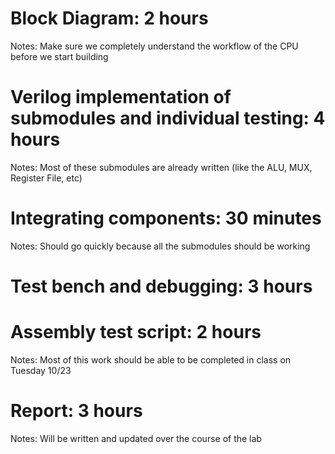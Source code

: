 # Block Diagram: 2 hours
Notes: Make sure we completely understand the workflow of the CPU before we start building

# Verilog implementation of submodules and individual testing: 4 hours
Notes: Most of these submodules are already written (like the ALU, MUX, Register File, etc)

# Integrating components: 30 minutes
Notes: Should go quickly because all the submodules should be working

# Test bench and debugging: 3 hours

# Assembly test script: 2 hours
Notes: Most of this work should be able to be completed in class on Tuesday 10/23

# Report: 3 hours
Notes: Will be written and updated over the course of the lab
